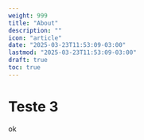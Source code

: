 ```yaml
---
weight: 999
title: "About"
description: ""
icon: "article"
date: "2025-03-23T11:53:09-03:00"
lastmod: "2025-03-23T11:53:09-03:00"
draft: true
toc: true
---
```


# Teste 3
ok

